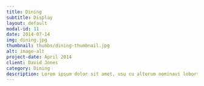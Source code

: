 ```yaml
---
title: Dining
subtitle: Display
layout: default
modal-id: 11
date: 2014-07-14
img: dining.jpg
thumbnail: thumbs/dining-thumbnail.jpg
alt: image-alt
project-date: April 2014
client: David Jones
category: Dining
description: Lorem ipsum dolor sit amet, usu cu alterum nominavi lobortis.
---
```

